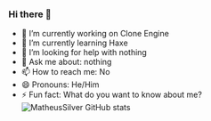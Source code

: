 ### Hi there 👋

- 🔭 I’m currently working on Clone Engine 
- 🌱 I’m currently learning Haxe
- 🤔 I’m looking for help with nothing
- 💬 Ask me about: nothing
- 📫 How to reach me: No
- 😄 Pronouns: He/Him
- ⚡ Fun fact: What do you want to know about me?
![MatheusSilver GitHub stats](https://github-readme-stats.vercel.app/api?username=Matheus2120&show_icons=true&theme=radical&hide_border=true) 
